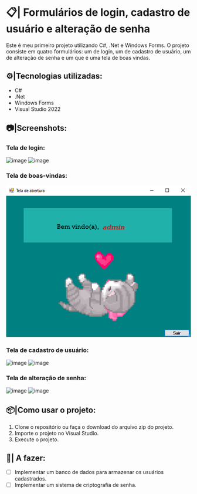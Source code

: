﻿# 📋| Formulários de login, cadastro de usuário e alteração de senha

Este é meu primeiro projeto utilizando C#, .Net e Windows Forms. O projeto consiste em quatro formulários: um de login, um de cadastro de usuário, um de alteração de senha e um que é uma tela de boas vindas. 

## ⚙|Tecnologias utilizadas:
- C#
- .Net
- Windows Forms
- Visual Studio 2022

## 📷|Screenshots:

### Tela de login:
![image](/imagens/form1.login.png)
![image](/imagens/form1.loginusuarioesenha.png)

### Tela de boas-vindas:
![image](/imagens/form2-boasvindas.png)

### Tela de cadastro de usuário:
![image](/imagens/form3-criarusuario.png)
![image](/imagens/form3-sucesso.png)

### Tela de alteração de senha:
![image](/imagens/form4-mudarsenha.png)
![image](/imagens/form4-sucesso.png)

## 📦|Como usar o projeto:
1. Clone o repositório ou faça o download do arquivo zip do projeto.
2. Importe o projeto no Visual Studio.
3. Execute o projeto.

## 📝| A fazer:
- [ ] Implementar um banco de dados para armazenar os usuários cadastrados.
- [ ] Implementar um sistema de criptografia de senha.
